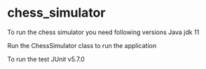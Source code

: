 # chess_simulator

To run the chess simulator you need following versions
Java jdk 11

Run the ChessSimulator class to run the application

To run the test 
JUnit v5.7.0
